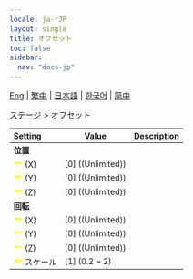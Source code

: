 ```yaml
---
locale: ja-rJP
layout: single
title: オフセット
toc: false
sidebar:
  nav: "docs-jp"
---
```

[Eng](/dancexr/menu/2025.4/stage/offset) | [繁中](/tw/dancexr/menu/2025.4/stage/offset) | [日本語](/jp/dancexr/menu/2025.4/stage/offset) | [한국어](/kr/dancexr/menu/2025.4/stage/offset) | [简中](/zh/dancexr/menu/2025.4/stage/offset)

[ステージ](../menu#ステージ) > オフセット



| Setting | Value | Description |
| :--- | --- | :--- |
|<nobr> <b>位置</b></nobr>|| 
|<nobr>![slider icon](/images/icon/ic_slider.png) (X)</nobr>| [0] ((Unlimited)) | 
|<nobr>![slider icon](/images/icon/ic_slider.png) (Y)</nobr>| [0] ((Unlimited)) | 
|<nobr>![slider icon](/images/icon/ic_slider.png) (Z)</nobr>| [0] ((Unlimited)) | 
|<nobr> <b>回転</b></nobr>|| 
|<nobr>![slider icon](/images/icon/ic_slider.png) (X)</nobr>| [0] ((Unlimited)) | 
|<nobr>![slider icon](/images/icon/ic_slider.png) (Y)</nobr>| [0] ((Unlimited)) | 
|<nobr>![slider icon](/images/icon/ic_slider.png) (Z)</nobr>| [0] ((Unlimited)) | 
|<nobr>![slider icon](/images/icon/ic_slider.png) スケール</nobr>| [1] (0.2 ~ 2) | 
